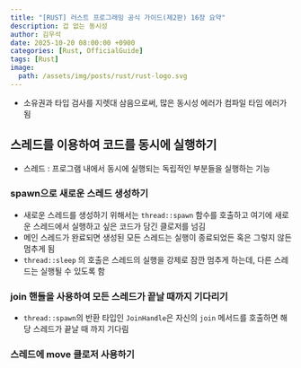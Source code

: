 ```yaml
---
title: "[RUST] 러스트 프로그래밍 공식 가이드(제2판) 16장 요약"
description: 겁 없는 동시성
author: 김우석
date: 2025-10-20 08:00:00 +0900
categories: [Rust, OfficialGuide]
tags: [Rust]
image:
  path: /assets/img/posts/rust/rust-logo.svg
---
```


- 소유권과 타입 검사를 지렛대 삼음으로써, 많은 동시성 에러가 컴파일 타임 에러가 됨

## 스레드를 이용하여 코드를 동시에 실행하기
- 스레드 : 프로그램 내에서 동시에 실행되는 독립적인 부분들을 실행하는 기능

### spawn으로 새로운 스레드 생성하기
- 새로운 스레드를 생성하기 위해서는 `thread::spawn` 함수를 호출하고 여기에 새로운 스레드에서 실행하고 싶은 코드가 담긴 클로저를 넘김
- 메인 스레드가 완료되면 생성된 모든 스레드는 실행이 종료되었든 혹은 그렇지 않든 멈추게 됨
- `thread::sleep` 의 호출은 스레드의 실행을 강제로 잠깐 멈추게 하는데, 다른 스레드는 실행될 수 있도록 함

### join 핸들을 사용하여 모든 스레드가 끝날 때까지 기다리기
- `thread::spawn`의 반환 타입인 `JoinHandle`은 자신의 `join` 메서드를 호출하면 해당 스레드가 끝날 때 까지 기다림

### 스레드에 move 클로저 사용하기

